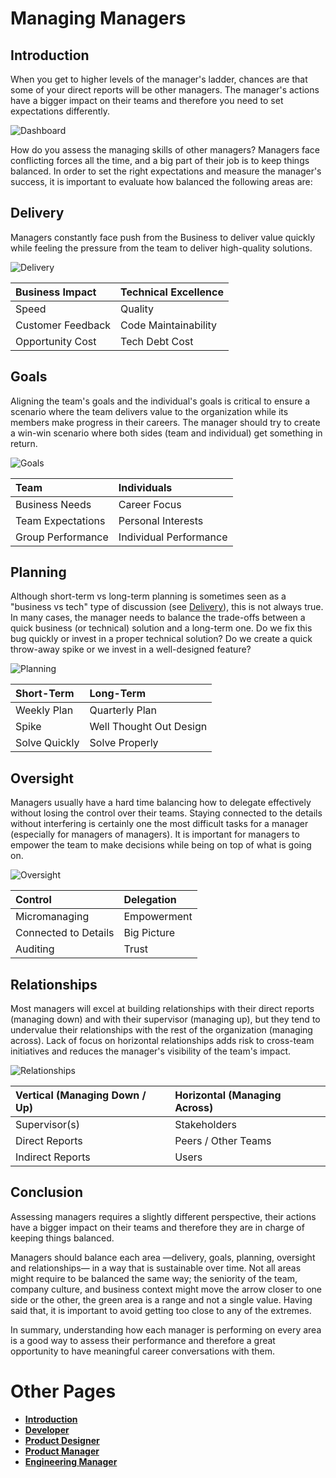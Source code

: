 # Managing Managers

## Introduction

When you get to higher levels of the manager's ladder, chances are that some of your direct reports will be other managers.
The manager's actions have a bigger impact on their teams and therefore you need to set expectations differently.

<picture>
  <source media="(prefers-color-scheme: dark)" srcset="charts/dashboard-dark.png">
  <source media="(prefers-color-scheme: light)" srcset="charts/dashboard.png">
  <img alt="Dashboard" src="charts/dashboard.png">
</picture>

How do you assess the managing skills of other managers?
Managers face conflicting forces all the time, and a big part of their job is to keep things balanced.
In order to set the right expectations and measure the manager's success, it is important to evaluate how balanced the following areas are:

## Delivery

Managers constantly face push from the Business to deliver value quickly while feeling the pressure from the team to deliver high-quality solutions.

![Delivery](charts/dashboard-delivery.png)

| Business Impact   | Technical Excellence |
| :---------------- | :------------------- |
| Speed             | Quality              |
| Customer Feedback | Code Maintainability |
| Opportunity Cost  | Tech Debt Cost       |

## Goals

Aligning the team's goals and the individual's goals is critical to ensure a scenario where the team delivers value to the organization while its members make progress in their careers. The manager should try to create a win-win scenario where both sides (team and individual) get something in return.

![Goals](charts/dashboard-goals.png)

| Team              | Individuals            |
| :---------------- | :--------------------- |
| Business Needs    | Career Focus           |
| Team Expectations | Personal Interests     |
| Group Performance | Individual Performance |

## Planning

Although short-term vs long-term planning is sometimes seen as a "business vs tech" type of discussion (see [Delivery](#delivery)), this is not always true. In many cases, the manager needs to balance the trade-offs between a quick business (or technical) solution and a long-term one. Do we fix this bug quickly or invest in a proper technical solution? Do we create a quick throw-away spike or we invest in a well-designed feature?

![Planning](charts/dashboard-planning.png)

| Short-Term    | Long-Term               |
| :------------ | :---------------------- |
| Weekly Plan   | Quarterly Plan          |
| Spike         | Well Thought Out Design |
| Solve Quickly | Solve Properly          |

## Oversight

Managers usually have a hard time balancing how to delegate effectively without losing the control over their teams. Staying connected to the details without interfering is certainly one the most difficult tasks for a manager (especially for managers of managers). It is important for managers to empower the team to make decisions while being on top of what is going on.

![Oversight](charts/dashboard-oversight.png)

| Control              | Delegation  |
| :------------------- | :---------- |
| Micromanaging        | Empowerment |
| Connected to Details | Big Picture |
| Auditing             | Trust       |

## Relationships

Most managers will excel at building relationships with their direct reports (managing down) and with their supervisor (managing up), but they tend to undervalue their relationships with the rest of the organization (managing across). Lack of focus on horizontal relationships adds risk to cross-team initiatives and reduces the manager's visibility of the team's impact.

![Relationships](charts/dashboard-relationships.png)

| Vertical (Managing Down / Up) | Horizontal (Managing Across) |
| :---------------------------- | :--------------------------- |
| Supervisor(s)                 | Stakeholders                 |
| Direct Reports                | Peers / Other Teams          |
| Indirect Reports              | Users                        |

## Conclusion

Assessing managers requires a slightly different perspective, their actions have a bigger impact on their teams and therefore they are in charge of keeping things balanced.

Managers should balance each area —delivery, goals, planning, oversight and relationships— in a way that is sustainable over time. Not all areas might require to be balanced the same way; the seniority of the team, company culture, and business context might move the arrow closer to one side or the other, the green area is a range and not a single value. Having said that, it is important to avoid getting too close to any of the extremes.

In summary, understanding how each manager is performing on every area is a good way to assess their performance and therefore a great opportunity to have meaningful career conversations with them.

# Other Pages

- [**Introduction**](README.md)
- [**Developer**](Developer.md)
- [**Product Designer**](ProductDesigner.md)
- [**Product Manager**](ProductManager.md)
- [**Engineering Manager**](EngineeringManager.md)
